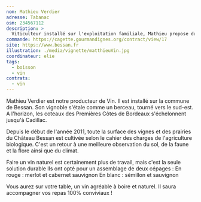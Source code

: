 ```yaml
---
nom: Mathieu Verdier
adresse: Tabanac
osm: 234567112
description: >
  Viticulteur installé sur l'exploitation familiale, Mathieu propose du vin bio
commande: https://cagette.gourmandignes.org/contract/view/17
site: https://www.bessan.fr
illustration: ./media/vignette/matthieuVin.jpg
coordinateur: elie
tags:
  - boisson
  - vin
contrats:
  - vin
---
```


Mathieu Verdier est notre producteur de Vin. Il est installé sur la commune de Bessan. Son vignoble s'étale comme un berceau, tourné vers le sud-est. A l'horizon, les coteaux des Premières Côtes de Bordeaux s'échelonnent jusqu'à Cadillac.

Depuis le début de l'année 2011, toute la surface des vignes et des prairies du Château Bessan est cultivée selon le cahier des charges de l'agriculture biologique. C'est un retour à une meilleure observation du sol, de la faune et la flore ainsi que du climat.

Faire un vin naturel est certainement plus de travail, mais c'est la seule solution durable
Ils ont opté pour un assemblage de deux cépages : En rouge : merlot et cabernet sauvignon En blanc : sémillon et sauvignon

Vous aurez sur votre table, un vin agréable à boire et naturel. Il saura accompagner vos repas 100% conviviaux !<br />
